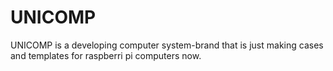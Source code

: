 # UNICOMP
UNICOMP is a developing computer system-brand that is just making cases and templates for raspberri pi computers now.
